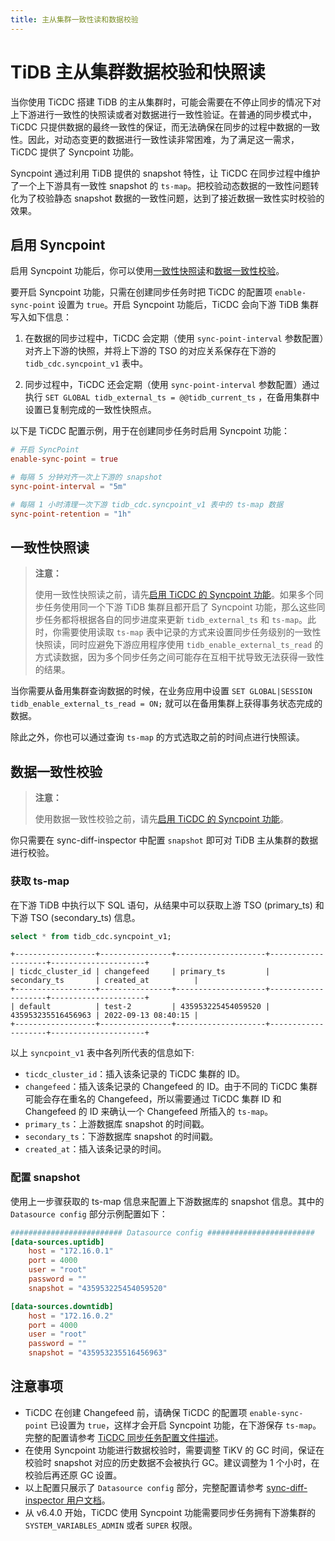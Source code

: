 ```yaml
---
title: 主从集群一致性读和数据校验
---
```


# TiDB 主从集群数据校验和快照读

当你使用 TiCDC 搭建 TiDB 的主从集群时，可能会需要在不停止同步的情况下对上下游进行一致性的快照读或者对数据进行一致性验证。在普通的同步模式中，TiCDC 只提供数据的最终一致性的保证，而无法确保在同步的过程中数据的一致性。因此，对动态变更的数据进行一致性读非常困难，为了满足这一需求，TiCDC 提供了 Syncpoint 功能。

Syncpoint 通过利用 TiDB 提供的 snapshot 特性，让 TiCDC 在同步过程中维护了一个上下游具有一致性 snapshot 的 `ts-map`。把校验动态数据的一致性问题转化为了校验静态 snapshot 数据的一致性问题，达到了接近数据一致性实时校验的效果。

## 启用 Syncpoint

启用 Syncpoint 功能后，你可以使用[一致性快照读](#一致性快照读)和[数据一致性校验](#数据一致性校验)。

要开启 Syncpoint 功能，只需在创建同步任务时把 TiCDC 的配置项 `enable-sync-point` 设置为 `true`。开启 Syncpoint 功能后，TiCDC 会向下游 TiDB 集群写入如下信息：

1. 在数据的同步过程中，TiCDC 会定期（使用 `sync-point-interval` 参数配置）对齐上下游的快照，并将上下游的 TSO 的对应关系保存在下游的 `tidb_cdc.syncpoint_v1` 表中。

2. 同步过程中，TiCDC 还会定期（使用 `sync-point-interval` 参数配置）通过执行 `SET GLOBAL tidb_external_ts = @@tidb_current_ts` ，在备用集群中设置已复制完成的一致性快照点。

以下是 TiCDC 配置示例，用于在创建同步任务时启用 Syncpoint 功能：

```toml
# 开启 SyncPoint
enable-sync-point = true

# 每隔 5 分钟对齐一次上下游的 snapshot
sync-point-interval = "5m"

# 每隔 1 小时清理一次下游 tidb_cdc.syncpoint_v1 表中的 ts-map 数据
sync-point-retention = "1h"
```

## 一致性快照读

> **注意：**
>
> 使用一致性快照读之前，请先[启用 TiCDC 的 Syncpoint 功能](#启用-syncpoint)。如果多个同步任务使用同一个下游 TiDB 集群且都开启了 Syncpoint 功能，那么这些同步任务都将根据各自的同步进度来更新 `tidb_external_ts` 和 `ts-map`。此时，你需要使用读取 `ts-map` 表中记录的方式来设置同步任务级别的一致性快照读，同时应避免下游应用程序使用 `tidb_enable_external_ts_read` 的方式读数据，因为多个同步任务之间可能存在互相干扰导致无法获得一致性的结果。

当你需要从备用集群查询数据的时候，在业务应用中设置 `SET GLOBAL|SESSION tidb_enable_external_ts_read = ON;` 就可以在备用集群上获得事务状态完成的数据。

除此之外，你也可以通过查询 `ts-map` 的方式选取之前的时间点进行快照读。

## 数据一致性校验

> **注意：**
>
> 使用数据一致性校验之前，请先[启用 TiCDC 的 Syncpoint 功能](#启用-syncpoint)。

你只需要在 sync-diff-inspector 中配置 `snapshot` 即可对 TiDB 主从集群的数据进行校验。

### 获取 ts-map

在下游 TiDB 中执行以下 SQL 语句，从结果中可以获取上游 TSO (primary_ts) 和下游 TSO (secondary_ts) 信息。


```sql
select * from tidb_cdc.syncpoint_v1;
```

```
+------------------+----------------+--------------------+--------------------+---------------------+
| ticdc_cluster_id | changefeed     | primary_ts         | secondary_ts       | created_at          |
+------------------+----------------+--------------------+--------------------+---------------------+
| default          | test-2         | 435953225454059520 | 435953235516456963 | 2022-09-13 08:40:15 |
+------------------+----------------+--------------------+--------------------+---------------------+
```

以上 `syncpoint_v1` 表中各列所代表的信息如下:

- `ticdc_cluster_id`：插入该条记录的 TiCDC 集群的 ID。
- `changefeed`：插入该条记录的 Changefeed 的 ID。由于不同的 TiCDC 集群可能会存在重名的 Changefeed，所以需要通过 TiCDC 集群 ID 和 Changefeed 的 ID 来确认一个 Changefeed 所插入的 `ts-map`。
- `primary_ts`：上游数据库 snapshot 的时间戳。
- `secondary_ts`：下游数据库 snapshot 的时间戳。
- `created_at`：插入该条记录的时间。

### 配置 snapshot

使用上一步骤获取的 ts-map 信息来配置上下游数据库的 snapshot 信息。其中的 `Datasource config` 部分示例配置如下：

```toml
######################### Datasource config ########################
[data-sources.uptidb]
    host = "172.16.0.1"
    port = 4000
    user = "root"
    password = ""
    snapshot = "435953225454059520"

[data-sources.downtidb]
    host = "172.16.0.2"
    port = 4000
    user = "root"
    password = ""
    snapshot = "435953235516456963"
```

## 注意事项

- TiCDC 在创建 Changefeed 前，请确保 TiCDC 的配置项 `enable-sync-point` 已设置为 `true`，这样才会开启 Syncpoint 功能，在下游保存 `ts-map`。完整的配置请参考 [TiCDC 同步任务配置文件描述](/ticdc/ticdc-changefeed-config.md)。
- 在使用 Syncpoint 功能进行数据校验时，需要调整 TiKV 的 GC 时间，保证在校验时 snapshot 对应的历史数据不会被执行 GC。建议调整为 1 个小时，在校验后再还原 GC 设置。
- 以上配置只展示了 `Datasource config` 部分，完整配置请参考 [sync-diff-inspector 用户文档](/sync-diff-inspector/sync-diff-inspector-overview.md)。
- 从 v6.4.0 开始，TiCDC 使用 Syncpoint 功能需要同步任务拥有下游集群的 `SYSTEM_VARIABLES_ADMIN` 或者 `SUPER` 权限。
